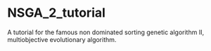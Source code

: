 # NSGA_2_tutorial
A tutorial for the famous non dominated sorting genetic algorithm II, multiobjective evolutionary algorithm.
